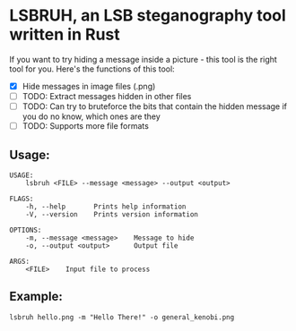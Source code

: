 # LSBRUH, an LSB steganography tool written in Rust

If you want to try hiding a message inside a picture - this tool is the right tool for you. Here's the functions of this tool:

- [x] Hide messages in image files (.png)
- [ ] TODO: Extract messages hidden in other files
- [ ] TODO: Can try to bruteforce the bits that contain the hidden message if you do no know, which ones are they
- [ ] TODO: Supports more file formats

## Usage:
```
USAGE:
    lsbruh <FILE> --message <message> --output <output>

FLAGS:
    -h, --help       Prints help information
    -V, --version    Prints version information

OPTIONS:
    -m, --message <message>    Message to hide
    -o, --output <output>      Output file

ARGS:
    <FILE>    Input file to process
```

## Example:
```
lsbruh hello.png -m "Hello There!" -o general_kenobi.png
```
